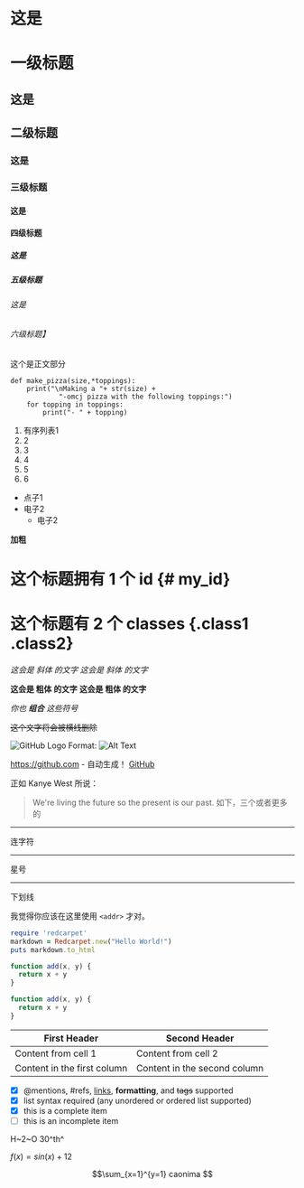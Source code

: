 # 这是 <h1> 一级标题

## 这是 <h2> 二级标题

### 这是 <h3> 三级标题

#### 这是 <h4> 四级标题

##### 这是 <h5> 五级标题

###### 这是 <h6> 六级标题】


这个是正文部分

```
def make_pizza(size,*toppings):
    print("\nMaking a "+ str(size) +
            "-omcj pizza with the following toppings:")
    for topping in toppings:
        print("- " + topping)
```

1. 有序列表1
2. 2
3. 3
4. 4
5. 5
6. 6

- 点子1
- 电子2 
  - 电子2 

**加粗**
# 这个标题拥有 1 个 id {# my_id}

# 这个标题有 2 个 classes {.class1 .class2}
*这会是 斜体 的文字*
_这会是 斜体 的文字_

**这会是 粗体 的文字**
__这会是 粗体 的文字__

_你也 **组合** 这些符号_

~~这个文字将会被横线删除~~

![GitHub Logo](/images/logo.png)
Format: ![Alt Text](url)

https://github.com - 自动生成！
[GitHub](https://github.com)

正如 Kanye West 所说：

> We're living the future so
> the present is our past.
> 如下，三个或者更多的

---

连字符

---

星号

---

下划线

我觉得你应该在这里使用
`<addr>` 才对。

```ruby
require 'redcarpet'
markdown = Redcarpet.new("Hello World!")
puts markdown.to_html
```
```javascript {.class1 .class}
function add(x, y) {
  return x + y
}
```

```javascript {.line-numbers}
function add(x, y) {
  return x + y
}
```
First Header | Second Header
------------ | -------------
Content from cell 1 | Content from cell 2
Content in the first column | Content in the second column

- [x] @mentions, #refs, [links](), **formatting**, and <del>tags</del> supported
- [x] list syntax required (any unordered or ordered list supported)
- [x] this is a complete item
- [ ] this is an incomplete item

H~2~O
30^th^

$f(x) = sin(x) +12$

$$\sum_{x=1}^{y=1} caonima $$

```

